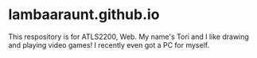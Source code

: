 # lambaaraunt.github.io

This respository is for ATLS2200, Web.
My name's Tori and I like drawing and playing video games! I recently even got a PC for myself.

<!--just typing ! and hitting enter in vscode automatically inserts the template for an html page>
